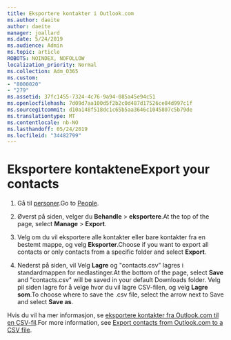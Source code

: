 ```yaml
---
title: Eksportere kontakter i Outlook.com
ms.author: daeite
author: daeite
manager: joallard
ms.date: 5/24/2019
ms.audience: Admin
ms.topic: article
ROBOTS: NOINDEX, NOFOLLOW
localization_priority: Normal
ms.collection: Adm_O365
ms.custom:
- "8000020"
- "279"
ms.assetid: 37fc1455-7324-4c76-9a94-085a45e94c51
ms.openlocfilehash: 7d09d7aa100d5f2b2c0d487d17526ce84d997c1f
ms.sourcegitcommit: d10a148f518dc1c65b5aa3646c1045807c5b79de
ms.translationtype: MT
ms.contentlocale: nb-NO
ms.lasthandoff: 05/24/2019
ms.locfileid: "34482799"
---
```

# <a name="export-your-contacts"></a><span data-ttu-id="7f859-102">Eksportere kontaktene</span><span class="sxs-lookup"><span data-stu-id="7f859-102">Export your contacts</span></span>

1. <span data-ttu-id="7f859-103">Gå til [personer](https://outlook.live.com/people/).</span><span class="sxs-lookup"><span data-stu-id="7f859-103">Go to [People](https://outlook.live.com/people/).</span></span>

2. <span data-ttu-id="7f859-104">Øverst på siden, velger du **Behandle** \> **eksportere**.</span><span class="sxs-lookup"><span data-stu-id="7f859-104">At the top of the page, select **Manage** \> **Export**.</span></span>

3. <span data-ttu-id="7f859-105">Velg om du vil eksportere alle kontakter eller bare kontakter fra en bestemt mappe, og velg **Eksporter**.</span><span class="sxs-lookup"><span data-stu-id="7f859-105">Choose if you want to export all contacts or only contacts from a specific folder and select **Export**.</span></span>

4. <span data-ttu-id="7f859-106">Nederst på siden, vil Velg **Lagre** og "contacts.csv" lagres i standardmappen for nedlastinger.</span><span class="sxs-lookup"><span data-stu-id="7f859-106">At the bottom of the page, select **Save** and "contacts.csv" will be saved in your default Downloads folder.</span></span> <span data-ttu-id="7f859-107">Velg pil siden lagre for å velge hvor du vil lagre CSV-filen, og velg **Lagre som**.</span><span class="sxs-lookup"><span data-stu-id="7f859-107">To choose where to save the .csv file, select the arrow next to Save and select **Save as**.</span></span>

<span data-ttu-id="7f859-108">Hvis du vil ha mer informasjon, se [eksportere kontakter fra Outlook.com til en CSV-fil](https://go.microsoft.com/fwlink/p/?linkid=873137).</span><span class="sxs-lookup"><span data-stu-id="7f859-108">For more information, see [Export contacts from Outlook.com to a CSV file](https://go.microsoft.com/fwlink/p/?linkid=873137).</span></span>